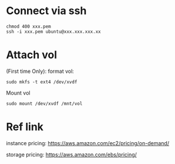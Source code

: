 # Connect via ssh

    chmod 400 xxx.pem
    ssh -i xxx.pem ubuntu@xxx.xxx.xxx.xx

# Attach vol
(First time Only): format vol: 

    sudo mkfs -t ext4 /dev/xvdf

Mount vol

    sudo mount /dev/xvdf /mnt/vol


# Ref link
instance pricing: https://aws.amazon.com/ec2/pricing/on-demand/

storage pricing: https://aws.amazon.com/ebs/pricing/
